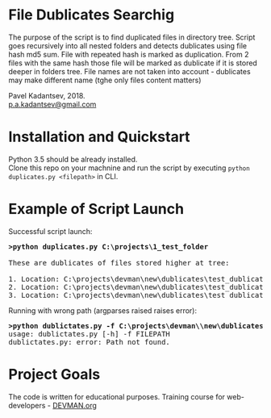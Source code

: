 # File Dublicates Searchig

The purpose of the script is to find duplicated files in directory tree. Script goes recursively into all nested folders and detects dublicates
using file hash md5 sum. File with repeated hash is marked as duplication. From 2 files with the same hash those file will be marked as dublicate
if it is stored deeper in folders tree. File names are not taken into account - dublicates may make different name (tghe only files content matters) 

Pavel Kadantsev, 2018. <br/>
p.a.kadantsev@gmail.com


# Installation and Quickstart

Python 3.5 should be already installed. <br />
Clone this repo on your machnine and run the script by executing ```python duplicates.py <filepath>``` in CLI.


# Example of Script Launch

Successful script launch:

<pre>
<b>>python duplicates.py C:\projects\1_test_folder </b>

These are dublicates of files stored higher at tree:

1. Location: C:\projects\devman\new\dublicates\test_dublicates  File: pricelist_june_new.txt
2. Location: C:\projects\devman\new\dublicates\test_dublicates\september        File: price_august.txt
3. Location: C:\projects\devman\new\dublicates\test_dublicates\september        File: price_august_september.txt
</pre>


Running with wrong path (argparses raised raises error):

<pre>
<b>>python dublictates.py -f C:\projects\devman\\new\dublicates\wrong_path </b>
usage: dublictates.py [-h] -f FILEPATH
dublictates.py: error: Path not found.
</pre>



# Project Goals

The code is written for educational purposes. Training course for web-developers - [DEVMAN.org](https://devman.org)
